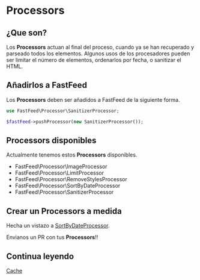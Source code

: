 # Processors

## ¿Que son?

Los **Processors** actuan al final del proceso, cuando ya se han recuperado y parseado todos los elementos.
Algunos usos de los procesadores pueden ser limitar el número de elementos, ordenarlos por fecha, o sanitizar el HTML.

## Añadirlos a FastFeed

Los **Processors** deben ser añadidos a FastFeed de la siguiente forma.

``` php
use FastFeed\Processor\SanitizerProcessor;

$fastFeed->pushProcessor(new SanitizerProcessor());
```

## Processors disponibles

Actualmente tenemos estos **Processors** disponibles.

+ FastFeed\Processor\ImageProcessor
+ FastFeed\Processor\LimitProcessor
+ FastFeed\Processor\RemoveStylesProcessor
+ FastFeed\Processor\SortByDateProcessor
+ FastFeed\Processor\SanitizerProcessor

## Crear un Processors a medida

Hecha un vistazo a
[SortByDateProcessor](https://github.com/FastFeed/FastFeed/blob/master/src/FastFeed/Processor/SortByDateProcessor.php).

Envianos un PR con tus **Processors**!!

## Continua leyendo

[Cache](https://github.com/FastFeed/FastFeed/blob/master/doc/es/cache.md)